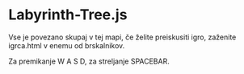 # Labyrinth-Tree.js

Vse je povezano skupaj v tej mapi, če želite preiskusiti igro, zaženite igrca.html v enemu od brskalnikov.

Za premikanje W A S D, za streljanje SPACEBAR.
